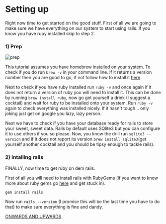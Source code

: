 # Setting up

Right now time to get started on the good stuff. First of all we are going to make sure we have everything on our system to start using rails. If you know you have ruby installed skip to step 2.

### 1) Prep

![prep](https://media.giphy.com/media/J9Sj8clG3CUFO/giphy.gif)

This tutorial assumes you have homebrew installed on your system. To check if you do run `brew -v` in your command line. If it returns a version number then you are good to go, if not follow how to install it [here](http://brew.sh/).

Next to check if you have ruby installed run `ruby -v` and once again if it does not return a version of ruby you will need to install it. This can be done by running `brew install ruby`, now go get yourself a drink (I suggest a cocktail) and wait for ruby to be installed onto your system. Run `ruby -v` again to check everything was installed nicely. If it hasn't tough... only joking just get on google you lazy, lazy person.

Next we have to check if you have your database ready for rails to store your sweet, sweet data. Rails by default uses SQlite3 but you can configure it to use others if you so please. Now, you know the drill run `sqlite3 --version` and if it does not report its version `brew install sqlite3`(get yourself another cocktail and you should be tipsy enough to tackle rails).

### 2) Intalling rails

FINALLY, now time to get ruby on dem rails.

First of all you will need to install rails with RubyGems (if you want to know more about ruby gems go [here](http://code.tutsplus.com/articles/ruby-for-newbies-working-with-gems--net-18977) and get stuck in).

```gem install rails```

Now run `rails --version` (I promise this will be the last time you have to do that) to make sure everything is fine and dandy.

[ONWARDS AND UPWARDS](docs/part1/Part2.md)
